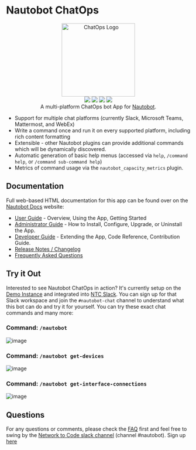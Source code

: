 # Nautobot ChatOps

<p align="center">
  <img src="https://raw.githubusercontent.com/nautobot/nautobot-plugin-chatops/develop/docs/assets/icon-ChatOps.png" alt="ChatOps Logo" class="logo" height="200px">
  <br>
  <a href="https://github.com/nautobot/nautobot-plugin-chatops/actions"><img src="https://github.com/nautobot/nautobot-plugin-chatops/actions/workflows/ci.yml/badge.svg?branch=main"></a>
  <a href="https://docs.nautobot.com/projects/chatops/en/latest"><img src="https://readthedocs.org/projects/nautobot-plugin-chatops/badge/"></a>
  <a href="https://pypi.org/project/nautobot-chatops/"><img src="https://img.shields.io/pypi/v/nautobot-chatops"></a>
  <a href="https://pypi.org/project/nautobot-chatops/"><img src="https://img.shields.io/pypi/dm/nautobot-chatops"></a>
  <br>
  A multi-platform ChatOps bot App for <a href="https://github.com/nautobot/nautobot">Nautobot</a>.
</p>

- Support for multiple chat platforms (currently Slack, Microsoft Teams, Mattermost, and WebEx)
- Write a command once and run it on every supported platform, including rich content formatting
- Extensible - other Nautobot plugins can provide additional commands which will be dynamically discovered.
- Automatic generation of basic help menus (accessed via `help`, `/command help`, or `/command sub-command help`)
- Metrics of command usage via the `nautobot_capacity_metrics` plugin.

## Documentation

Full web-based HTML documentation for this app can be found over on the [Nautobot Docs](https://docs.nautobot.com/projects/chatops/en/latest/) website:

- [User Guide](https://docs.nautobot.com/projects/chatops/en/latest/user/app_overview/) - Overview, Using the App, Getting Started
- [Administrator Guide](https://docs.nautobot.com/projects/chatops/en/latest/admin/install/) - How to Install, Configure, Upgrade, or Uninstall the App.
- [Developer Guide](https://docs.nautobot.com/projects/chatops/en/latest/dev/dev_contributing/) - Extending the App, Code Reference, Contribution Guide.
- [Release Notes / Changelog](https://docs.nautobot.com/projects/chatops/en/latest/admin/release_notes/)
- [Frequently Asked Questions](https://docs.nautobot.com/projects/chatops/en/latest/user/app_faq/)

## Try it Out

Interested to see Nautobot ChatOps in action?  It's currently setup on the [Demo Instance](https://demo.nautobot.com/) and integrated into [NTC Slack](https://slack.networktocode.com).  You can sign up for that Slack workspace and join the `#nautobot-chat` channel to understand what this bot can do and try it for yourself.  You can try these exact chat commands and many more:

### Command: `/nautobot`

![image](https://user-images.githubusercontent.com/6332586/118281576-5db4e980-b49b-11eb-8574-1332ed4b9757.png)

### Command: `/nautobot get-devices`

![image](https://user-images.githubusercontent.com/6332586/118281772-95239600-b49b-11eb-9c79-e2040dc4a982.png)

### Command: `/nautobot get-interface-connections`

![image](https://user-images.githubusercontent.com/6332586/118281976-ca2fe880-b49b-11eb-87ad-2a41eaa168ed.png)

## Questions

For any questions or comments, please check the [FAQ](https://docs.nautobot.com/projects/chatops/en/latest/user/app_faq/) first and feel free to swing by the [Network to Code slack channel](https://networktocode.slack.com/) (channel #nautobot).
Sign up [here](https://slack.networktocode.com/)
